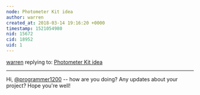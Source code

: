 ```yaml
---
node: Photometer Kit idea 
author: warren
created_at: 2018-03-14 19:16:20 +0000
timestamp: 1521054980
nid: 15672
cid: 18952
uid: 1
---
```




[warren](../profile/warren) replying to: [Photometer Kit idea ](../notes/programmer1200/02-03-2018/photometer-kit-idea)

----
Hi, [@programmer1200](/profile/programmer1200) -- how are you doing? Any updates about your project? Hope you're well!
